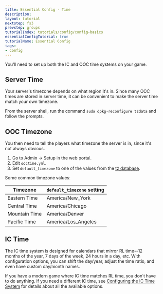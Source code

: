 ```yaml
---
title: Essential Config - Time
description: 
layout: tutorial
nextstep: fs3
prevstep: groups
tutorialIndex: tutorials/config/config-basics
essentialConfigTutorial: true
tutorialName: Essential Config
tags:
- config
---
```


You'll need to set up both the IC and OOC time systems on your game.

## Server Time

Your server's timezone depends on what region it's in.  Since many OOC times are stored in server time, it can be convenient to make the server time match your own timezone. 

From the server shell, run the command `sudo dpkg-reconfigure tzdata` and follow the prompts.

## OOC Timezone

You then need to tell the players what timezone the server is in, since it's not always obvious.  

1. Go to Admin -> Setup in the web portal.
2. Edit `ooctime.yml`.
3. Set `default_timezone` to one of the values from the [tz database](http://en.wikipedia.org/wiki/List_of_tz_database_time_zones).

Some common timezone values:

| Timezone | `default_timezone` setting |
| ---- | ---- |
| Eastern Time | America/New_York  |
| Central Time | America/Chicago |
| Mountain Time | America/Denver |
| Pacific Time | America/Los_Angeles |

## IC Time

The IC time system is designed for calendars that mirror RL time--12 months of the year, 7 days of the week, 24 hours in a day, etc. With configuration options, you can shift the day/year, adjust the time ratio, and even have custom day/month names.  

If you have a modern game where IC time matches RL time, you don't have to do anything.  If you need a different IC time, see [Configuring the IC Time System](/tutorials/config/ictime.html) for details about all the available options.